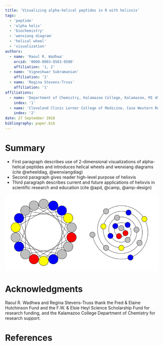 ```yaml
---
title: 'Visualizing alpha-helical peptides in R with helixvis'
tags:
  - 'peptide'
  - 'alpha helix'
  - 'biochemistry'
  - 'wenxiang diagram'
  - 'helical wheel'
  - 'visualization'
authors:
  - name: 'Raoul R. Wadhwa'
    orcid: '0000-0003-0503-9580'
    affiliation: '1, 2'
  - name: 'Vigneshwar Subramanian'
    affiliation: '2'
  - name: 'Regina Stevens-Truss'
    affiliation: '1'
affiliations:
  - name: 'Department of Chemistry, Kalamazoo College, Kalamazoo, MI 49006, USA'
    index: '1'
  - name: 'Cleveland Clinic Lerner College of Medicine, Case Western Reserve University, Cleveland, OH 44195, USA'
    index: '2'
date: 27 September 2018
bibliography: paper.bib
---
```


# Summary

- First paragraph describes use of 2-dimensional visualizations of alpha-helical peptides and introduces helical wheels and wenxiang diagrams (cite @wheeldiag, @wenxiangdiag)
- Second paragraph gives reader high-level purpose of helixvis
- Third paragraph describes current and future applications of helixvis in scientific research and education (cite @apd, @camp, @amp-design)

![*Two-dimensional visualizations of an alpha-helical oligopeptide.* Left: helical wheel, particularly useful for identifying hydrophobic faces formed by secondary structure. Right: wenxiang diagram, visually incorporates amino acid order lost in helical wheels at the cost of a less intuitive visualization.](helices.png)

# Acknowledgments

Raoul R. Wadhwa and Regina Stevens-Truss thank the Fred & Elaine Hutchinson Fund and the F.W. & Elsie Heyl Science Scholarship Fund for research funding, and the Kalamazoo College Department of Chemistry for research support.

# References
